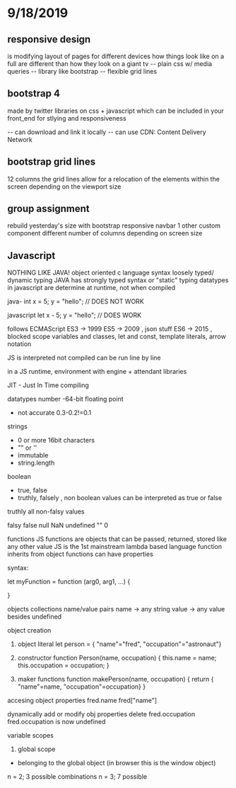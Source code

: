 # 9/18/2019

## responsive design

is modifying layout of pages for different devices
how things look like on a full are different than
how they look on a giant tv
-- plain css w/ media queries
-- library like bootstrap
-- flexible grid lines

## bootstrap 4

made by twitter
libraries on css + javascript which can be included
in your front_end for stlying and responsiveness

-- can download and link it locally
-- can use CDN: Content Delivery Network

## bootstrap grid lines

12 columns
the grid lines allow for a relocation of the elements
within the screen depending on the viewport size

## group assignment

rebuild yesterday's size with bootstrap
responsive navbar
1 other custom component
different number of columns depending on screen size

## Javascript

NOTHING LIKE JAVA!
object oriented
c language syntax
loosely typed/ dynamic typing
JAVA has strongly typed syntax or "static" typing
datatypes in javascript are determine at runtime, not when compiled

java-
int x = 5;
y = "hello"; // DOES NOT WORK

javascript
let x - 5;
y = "hello"; // DOES WORK

follows ECMAScript
ES3 -> 1999
ES5 -> 2009 , json stuff
ES6 -> 2015 , blocked scope variables and classes, let and const, template literals, arrow notation

JS is interpreted not compiled
can be run line by line

in a JS runtime, environment with engine + attendant libraries

JIT - Just In Time compiling

datatypes
number
-64-bit floating point
- not accurate 0.3-0.2!=0.1

strings
- 0 or more 16bit characters
- "" or ''
- immutable
- string.length

boolean
- true, false
- truthly, falsely , non boolean values can be interpreted as true or false

truthly
all non-falsy values

falsy
false
null
NaN
undefined
""
0

functions
JS functions are objects that can be passed, returned, stored like any other value
JS is the 1st mainstream lambda based language
function inherits from object
functions can have properties

syntax:

let myFunction = function (arg0, arg1, ...) {

}

objects
collections name/value pairs
name -> any string
value -> any value besides undefined

object creation

1) object literal
let person = { "name"="fred", "occupation"="astronaut"}

2) constructor
function Person(name, occupation) {
    this.name = name;
    this.occupation = occupation;
}

3) maker functions
function makePerson(name, occupation) {
    return { "name"=name, "occupation"=occupation}
}

accesing object properties
fred.name
fred["name"]

dynamically add or modify obj properties
delete fred.occupation
fred.occupation is now undefined

variable scopes
1. global scope
- belonging to the global object (in browser this is the window object)



n = 2; 3 possible combinations
n = 3; 7 possible
